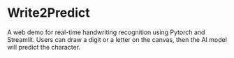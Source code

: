 # Write2Predict
A web demo for real-time handwriting recognition using Pytorch and Streamlit.
Users can draw a digit or a letter on the canvas, then the AI model will predict 
the character.
